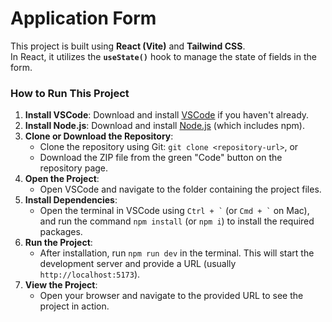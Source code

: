 # Application Form

This project is built using **React (Vite)** and **Tailwind CSS**.  
In React, it utilizes the **`useState()`** hook to manage the state of fields in the form.

### How to Run This Project

1. **Install VSCode**: Download and install [VSCode](https://code.visualstudio.com/) if you haven't already.
2. **Install Node.js**: Download and install [Node.js](https://nodejs.org/) (which includes npm).
3. **Clone or Download the Repository**:
   - Clone the repository using Git: `git clone <repository-url>`, or
   - Download the ZIP file from the green "Code" button on the repository page.
4. **Open the Project**:
   - Open VSCode and navigate to the folder containing the project files.
5. **Install Dependencies**:
   - Open the terminal in VSCode using `` Ctrl + ` `` (or `` Cmd + ` `` on Mac), and run the command `npm install` (or `npm i`) to install the required packages.
6. **Run the Project**:
   - After installation, run `npm run dev` in the terminal. This will start the development server and provide a URL (usually `http://localhost:5173`).
7. **View the Project**:
   - Open your browser and navigate to the provided URL to see the project in action.
